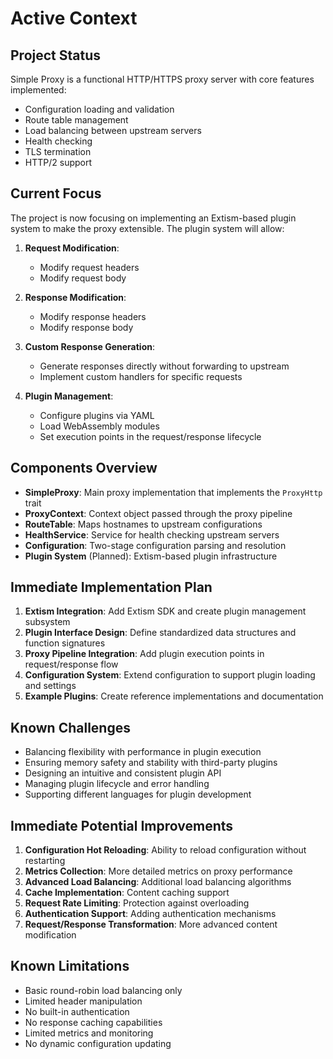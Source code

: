 # Active Context

## Project Status
Simple Proxy is a functional HTTP/HTTPS proxy server with core features implemented:
- Configuration loading and validation
- Route table management
- Load balancing between upstream servers
- Health checking
- TLS termination
- HTTP/2 support

## Current Focus
The project is now focusing on implementing an Extism-based plugin system to make the proxy extensible. The plugin system will allow:

1. **Request Modification**:
   - Modify request headers
   - Modify request body

2. **Response Modification**:
   - Modify response headers
   - Modify response body

3. **Custom Response Generation**:
   - Generate responses directly without forwarding to upstream
   - Implement custom handlers for specific requests

4. **Plugin Management**:
   - Configure plugins via YAML
   - Load WebAssembly modules
   - Set execution points in the request/response lifecycle

## Components Overview
- **SimpleProxy**: Main proxy implementation that implements the `ProxyHttp` trait
- **ProxyContext**: Context object passed through the proxy pipeline
- **RouteTable**: Maps hostnames to upstream configurations
- **HealthService**: Service for health checking upstream servers
- **Configuration**: Two-stage configuration parsing and resolution
- **Plugin System** (Planned): Extism-based plugin infrastructure

## Immediate Implementation Plan
1. **Extism Integration**: Add Extism SDK and create plugin management subsystem
2. **Plugin Interface Design**: Define standardized data structures and function signatures
3. **Proxy Pipeline Integration**: Add plugin execution points in request/response flow
4. **Configuration System**: Extend configuration to support plugin loading and settings
5. **Example Plugins**: Create reference implementations and documentation

## Known Challenges
- Balancing flexibility with performance in plugin execution
- Ensuring memory safety and stability with third-party plugins
- Designing an intuitive and consistent plugin API
- Managing plugin lifecycle and error handling
- Supporting different languages for plugin development

## Immediate Potential Improvements
1. **Configuration Hot Reloading**: Ability to reload configuration without restarting
2. **Metrics Collection**: More detailed metrics on proxy performance
3. **Advanced Load Balancing**: Additional load balancing algorithms
4. **Cache Implementation**: Content caching support
5. **Request Rate Limiting**: Protection against overloading
6. **Authentication Support**: Adding authentication mechanisms
7. **Request/Response Transformation**: More advanced content modification

## Known Limitations
- Basic round-robin load balancing only
- Limited header manipulation
- No built-in authentication
- No response caching capabilities
- Limited metrics and monitoring
- No dynamic configuration updating
